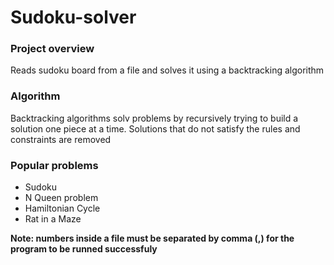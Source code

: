 # Sudoku-solver

### Project overview
Reads sudoku board from a file and solves it using a backtracking algorithm<br/>

### Algorithm
Backtracking algorithms solv problems by recursively trying to build a solution one piece at a time. Solutions that do not satisfy the rules and constraints are removed<br/>

### Popular problems
- Sudoku
- N Queen problem
- Hamiltonian Cycle
- Rat in a Maze

**Note: numbers inside a file must be separated by comma (,) for the program to be runned successfuly**
